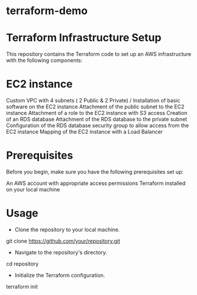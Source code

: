 # terraform-demo
# Terraform Infrastructure Setup
This repository contains the Terraform code to set up an AWS infrastructure with the following components:

# EC2 instance
Custom VPC with 4 subnets ( 2 Public & 2 Private) /
Installation of basic software on the EC2 instance
Attachment of the public subnet to the EC2 instance
Attachment of a role to the EC2 instance with S3 access
Creation of an RDS database
Attachment of the RDS database to the private subnet
Configuration of the RDS database security group to allow access from the EC2 instance
Mapping of the EC2 instance with a Load Balancer

# Prerequisites

Before you begin, make sure you have the following prerequisites set up:

An AWS account with appropriate access permissions
Terraform installed on your local machine

# Usage

- Clone the repository to your local machine.
  
git clone https://github.com/your/repository.git

- Navigate to the repository's directory.

cd repository

- Initialize the Terraform configuration.

terraform init
